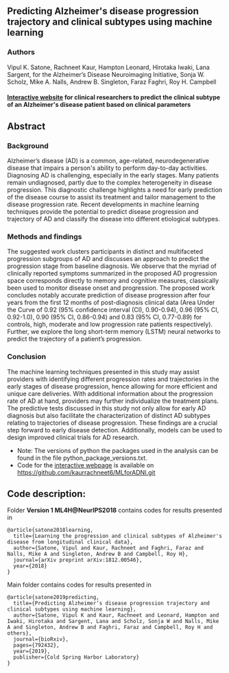 ## Predicting Alzheimer's disease progression trajectory and clinical subtypes using machine learning
### Authors

Vipul K. Satone, Rachneet Kaur, Hampton Leonard, Hirotaka Iwaki, Lana Sargent, for the Alzheimer’s Disease Neuroimaging Initiative, Sonja W. Scholz, Mike A. Nalls, Andrew B. Singleton, Faraz Faghri, Roy H. Campbell  

#### [Interactive website](https://share.streamlit.io/kaurrachneet6/mlforadni/main) for clinical researchers to predict the clinical subtype of an Alzheimer's disease patient based on clinical parameters

## Abstract
### Background
Alzheimer’s disease (AD) is a common, age-related, neurodegenerative disease that impairs a person's ability to perform day-to-day activities. Diagnosing AD is challenging, especially in the early stages. Many patients remain undiagnosed, partly due to the complex heterogeneity in disease progression. This diagnostic challenge highlights a need for early prediction of the disease course to assist its treatment and tailor management to the disease progression rate. Recent developments in machine learning techniques provide the potential to predict disease progression and trajectory of AD and classify the disease into different etiological subtypes. 

### Methods and findings
The suggested work clusters participants in distinct and multifaceted progression subgroups of AD and discusses an approach to predict the progression stage from baseline diagnosis. We observe that the myriad of clinically reported symptoms summarized in the proposed AD progression space corresponds directly to memory and cognitive measures, classically been used to monitor disease onset and progression. The proposed work concludes notably accurate prediction of disease progression after four years from the first 12 months of post-diagnosis clinical data (Area Under the Curve of 0.92 (95% confidence interval (CI),  0.90-0.94), 0.96 (95% CI, 0.92-1.0), 0.90 (95% CI, 0.86-0.94) and 0.83 (95% CI, 0.77-0.89)  for controls, high, moderate and low progression rate patients respectively). Further, we explore the long short-term memory (LSTM) neural networks to predict the trajectory of a patient’s progression. 

### Conclusion
The machine learning techniques presented in this study may assist providers with identifying different progression rates and trajectories in the early stages of disease progression, hence allowing for more efficient and unique care deliveries. With additional information about the progression rate of AD at hand, providers may further individualize the treatment plans. The predictive tests discussed in this study not only allow for early AD diagnosis but also facilitate the characterization of distinct AD subtypes relating to trajectories of disease progression. These findings are a crucial step forward to early disease detection. Additionally, models can be used to design improved clinical trials for AD research.

* Note: The versions of python the packages used in the analysis can be found in the file python_package_versions.txt.
* Code for the [interactive webpage](https://share.streamlit.io/kaurrachneet6/mlforadni/main) is available on https://github.com/kaurrachneet6/MLforADNI.git

## Code description:
Folder **Version 1 ML4H@NeurIPS2018** contains codes for results presented in 
```
@article{satone2018learning,
  title={Learning the progression and clinical subtypes of Alzheimer's disease from longitudinal clinical data},
  author={Satone, Vipul and Kaur, Rachneet and Faghri, Faraz and Nalls, Mike A and Singleton, Andrew B and Campbell, Roy H},
  journal={arXiv preprint arXiv:1812.00546},
  year={2018}
}
```

Main folder contains codes for results presented in 
```
@article{satone2019predicting,
  title={Predicting Alzheimer’s disease progression trajectory and clinical subtypes using machine learning},
  author={Satone, Vipul K and Kaur, Rachneet and Leonard, Hampton and Iwaki, Hirotaka and Sargent, Lana and Scholz, Sonja W and Nalls, Mike A and Singleton, Andrew B and Faghri, Faraz and Campbell, Roy H and others},
  journal={bioRxiv},
  pages={792432},
  year={2019},
  publisher={Cold Spring Harbor Laboratory}
}
```
